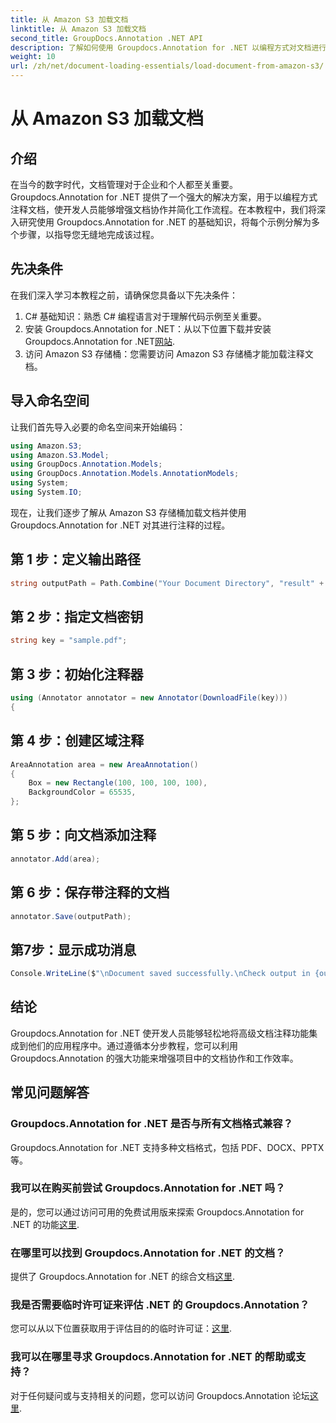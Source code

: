 ```yaml
---
title: 从 Amazon S3 加载文档
linktitle: 从 Amazon S3 加载文档
second_title: GroupDocs.Annotation .NET API
description: 了解如何使用 Groupdocs.Annotation for .NET 以编程方式对文档进行注释。无缝集成的分步教程。
weight: 10
url: /zh/net/document-loading-essentials/load-document-from-amazon-s3/
---
```


# 从 Amazon S3 加载文档

## 介绍
在当今的数字时代，文档管理对于企业和个人都至关重要。 Groupdocs.Annotation for .NET 提供了一个强大的解决方案，用于以编程方式注释文档，使开发人员能够增强文档协作并简化工作流程。在本教程中，我们将深入研究使用 Groupdocs.Annotation for .NET 的基础知识，将每个示例分解为多个步骤，以指导您无缝地完成该过程。
## 先决条件
在我们深入学习本教程之前，请确保您具备以下先决条件：
1. C# 基础知识：熟悉 C# 编程语言对于理解代码示例至关重要。
2. 安装 Groupdocs.Annotation for .NET：从以下位置下载并安装 Groupdocs.Annotation for .NET[网站](https://releases.groupdocs.com/annotation/net/).
3. 访问 Amazon S3 存储桶：您需要访问 Amazon S3 存储桶才能加载注释文档。

## 导入命名空间
让我们首先导入必要的命名空间来开始编码：

```csharp
using Amazon.S3;
using Amazon.S3.Model;
using GroupDocs.Annotation.Models;
using GroupDocs.Annotation.Models.AnnotationModels;
using System;
using System.IO;
```


现在，让我们逐步了解从 Amazon S3 存储桶加载文档并使用 Groupdocs.Annotation for .NET 对其进行注释的过程。
## 第 1 步：定义输出路径
```csharp
string outputPath = Path.Combine("Your Document Directory", "result" + Path.GetExtension("input.pdf"));
```
## 第 2 步：指定文档密钥
```csharp
string key = "sample.pdf";
```
## 第 3 步：初始化注释器
```csharp
using (Annotator annotator = new Annotator(DownloadFile(key)))
{
```
## 第 4 步：创建区域注释
```csharp
AreaAnnotation area = new AreaAnnotation()
{
    Box = new Rectangle(100, 100, 100, 100),
    BackgroundColor = 65535,
};
```
## 第 5 步：向文档添加注释
```csharp
annotator.Add(area);
```
## 第 6 步：保存带注释的文档
```csharp
annotator.Save(outputPath);
```
## 第7步：显示成功消息
```csharp
Console.WriteLine($"\nDocument saved successfully.\nCheck output in {outputPath}.");
```

## 结论
Groupdocs.Annotation for .NET 使开发人员能够轻松地将高级文档注释功能集成到他们的应用程序中。通过遵循本分步教程，您可以利用 Groupdocs.Annotation 的强大功能来增强项目中的文档协作和工作效率。
## 常见问题解答
### Groupdocs.Annotation for .NET 是否与所有文档格式兼容？
Groupdocs.Annotation for .NET 支持多种文档格式，包括 PDF、DOCX、PPTX 等。
### 我可以在购买前尝试 Groupdocs.Annotation for .NET 吗？
是的，您可以通过访问可用的免费试用版来探索 Groupdocs.Annotation for .NET 的功能[这里](https://releases.groupdocs.com/).
### 在哪里可以找到 Groupdocs.Annotation for .NET 的文档？
提供了 Groupdocs.Annotation for .NET 的综合文档[这里](https://tutorials.groupdocs.com/annotation/net/).
### 我是否需要临时许可证来评估 .NET 的 Groupdocs.Annotation？
您可以从以下位置获取用于评估目的的临时许可证：[这里](https://purchase.groupdocs.com/temporary-license/).
### 我可以在哪里寻求 Groupdocs.Annotation for .NET 的帮助或支持？
对于任何疑问或与支持相关的问题，您可以访问 Groupdocs.Annotation 论坛[这里](https://forum.groupdocs.com/c/annotation/10).